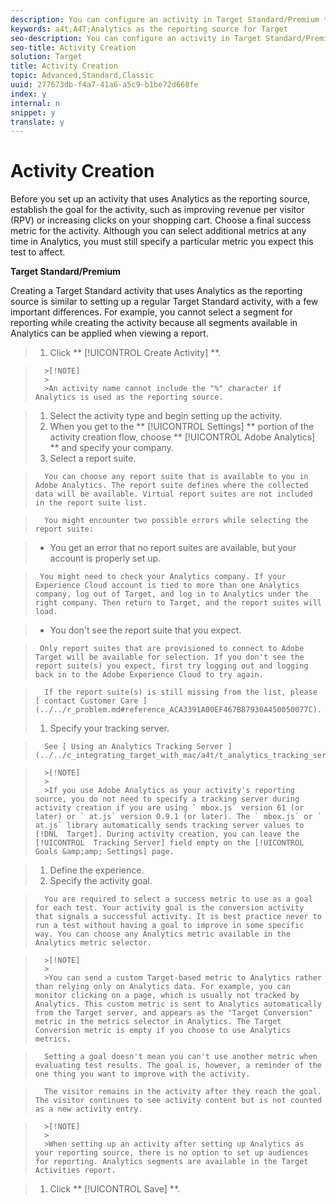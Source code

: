 ```yaml
---
description: You can configure an activity in Target Standard/Premium to use Adobe Analytics as the reporting source (A4T).
keywords: a4t;A4T;Analytics as the reporting source for Target
seo-description: You can configure an activity in Target Standard/Premium to use Adobe Analytics as the reporting source (A4T).
seo-title: Activity Creation
solution: Target
title: Activity Creation
topic: Advanced,Standard,Classic
uuid: 277673db-f4a7-41a6-a5c9-b1be72d668fe
index: y
internal: n
snippet: y
translate: y
---
```


# Activity Creation

Before you set up an activity that uses Analytics as the reporting source, establish the goal for the activity, such as improving revenue per visitor (RPV) or increasing clicks on your shopping cart. Choose a final success metric for the activity. Although you can select additional metrics at any time in Analytics, you must still specify a particular metric you expect this test to affect. 

**Target Standard/Premium** 

Creating a Target Standard activity that uses Analytics as the reporting source is similar to setting up a regular Target Standard activity, with a few important differences. For example, you cannot select a segment for reporting while creating the activity because all segments available in Analytics can be applied when viewing a report. 

>1. Click ** [!UICONTROL  Create Activity] **.


>       >[!NOTE]
>       >
>       >An activity name cannot include the "%" character if Analytics is used as the reporting source.

>1. Select the activity type and begin setting up the activity.
>1. When you get to the ** [!UICONTROL  Settings] ** portion of the activity creation flow, choose ** [!UICONTROL  Adobe Analytics] ** and specify your company.
>1. Select a report suite.

>       You can choose any report suite that is available to you in Adobe Analytics. The report suite defines where the collected data will be available. Virtual report suites are not included in the report suite list. 

>       You might encounter two possible errors while selecting the report suite: 

>    
>    * You get an error that no report suites are available, but your account is properly set up. 

>      You might need to check your Analytics company. If your Experience Cloud account is tied to more than one Analytics company, log out of Target, and log in to Analytics under the right company. Then return to Target, and the report suites will load. 

>    * You don't see the report suite that you expect. 

>      Only report suites that are provisioned to connect to Adobe Target will be available for selection. If you don't see the report suite(s) you expect, first try logging out and logging back in to the Adobe Experience Cloud to try again. 



>       If the report suite(s) is still missing from the list, please [ contact Customer Care ](../../r_problem.md#reference_ACA3391A00EF467B87930A450050077C). 
>1. Specify your tracking server.

>       See [ Using an Analytics Tracking Server ](../../c_integrating_target_with_mac/a4t/t_analytics_tracking_server.md#task_72077BA7E93C4A65A715A18F32228823). 


>       >[!NOTE]
>       >
>       >If you use Adobe Analytics as your activity's reporting source, you do not need to specify a tracking server during activity creation if you are using ` mbox.js` version 61 (or later) or ` at.js` version 0.9.1 (or later). The ` mbox.js` or ` at.js` library automatically sends tracking server values to [!DNL  Target]. During activity creation, you can leave the [!UICONTROL  Tracking Server] field empty on the [!UICONTROL  Goals &amp;amp; Settings] page. 

>1. Define the experience.
>1. Specify the activity goal.

>       You are required to select a success metric to use as a goal for each test. Your activity goal is the conversion activity that signals a successful activity. It is best practice never to run a test without having a goal to improve in some specific way. You can choose any Analytics metric available in the Analytics metric selector. 


>       >[!NOTE]
>       >
>       >You can send a custom Target-based metric to Analytics rather than relying only on Analytics data. For example, you can monitor clicking on a page, which is usually not tracked by Analytics. This custom metric is sent to Analytics automatically from the Target server, and appears as the "Target Conversion" metric in the metrics selector in Analytics. The Target Conversion metric is empty if you choose to use Analytics metrics.


>       Setting a goal doesn't mean you can't use another metric when evaluating test results. The goal is, however, a reminder of the one thing you want to improve with the activity. 

>       The visitor remains in the activity after they reach the goal. The visitor continues to see activity content but is not counted as a new activity entry. 


>       >[!NOTE]
>       >
>       >When setting up an activity after setting up Analytics as your reporting source, there is no option to set up audiences for reporting. Analytics segments are available in the Target Activities report.

>1. Click ** [!UICONTROL  Save] **.

